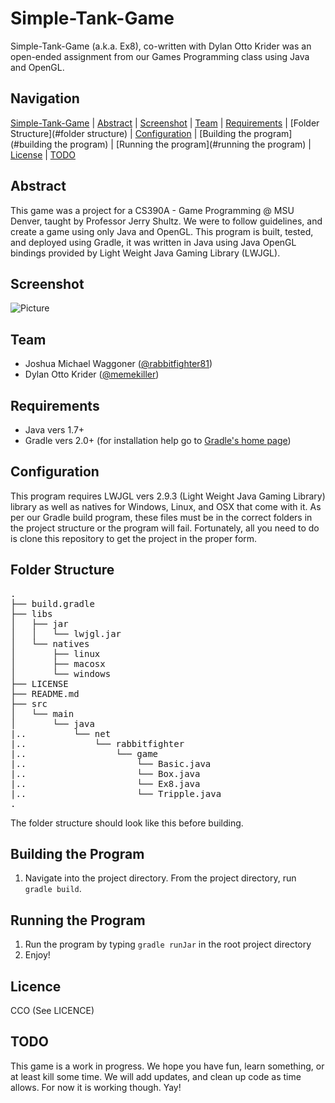Simple-Tank-Game
===============================

Simple-Tank-Game (a.k.a. Ex8), co-written with Dylan Otto Krider was an open-ended assignment from our Games Programming class using Java and OpenGL. 

Navigation
-----------
[Simple-Tank-Game](#tsimple-tank-game) |
[Abstract](#abstract) |
[Screenshot](#screenshot) |
[Team](#team) |
[Requirements](#requirements) |
[Folder Structure](#folder structure) |
[Configuration](#configuration) |
[Building the program](#building the program) |
[Running the program](#running the program) |
[License](#license) |
[TODO](#todo)

Abstract
--------
This game was a project for a CS390A - Game Programming @ MSU Denver, taught by Professor Jerry Shultz. We were to follow guidelines, and create a game using only Java and OpenGL. This program is built, tested, and deployed using Gradle, it was written in Java using Java OpenGL bindings provided by Light Weight Java Gaming Library (LWJGL). 

Screenshot
----------
![Picture](http://rabbitfighter.net/wp-content/uploads/2015/04/Simple-Tank-Game.png)

Team
----------------
<ul>
<li>Joshua Michael Waggoner (<a href="https://twitter.com/redragonx">@rabbitfighter81</a>)</li>
<li>Dylan Otto Krider (<a href="https://twitter.com/rabbitfighter81">@memekiller</a>)</li>
</ul>

Requirements
------------
<ul>
<li> Java vers 1.7+ </l1>
<li> Gradle vers 2.0+ (for installation help go to <a href="https://gradle.org/">Gradle's home page</a>)</li>
</ul>


Configuration
-------------
This program requires LWJGL vers 2.9.3 (Light Weight Java Gaming Library) library as well as natives for Windows, Linux, and OSX that come with it. As per our Gradle build program, these files must be in the correct folders in the project structure or the program will fail. Fortunately, all you need to do is clone this repository to get the project in the proper form. 

Folder Structure
----------------
<pre>
.
├── build.gradle
├── libs
│   ├── jar
│   │   └── lwjgl.jar
│   └── natives
│       ├── linux
│       ├── macosx
│       └── windows
├── LICENSE
├── README.md
├── src
│   └── main
│       └── java
|..         └── net
|..             └── rabbitfighter
|..                 └── game
|..                     └── Basic.java
|..                     └── Box.java
|..                     └── Ex8.java
|..                     └── Tripple.java
.
</pre>

The folder structure should look like this before building.

Building the Program
--------------------
<ol>
<li>Navigate into the project directory. From the project directory, run <code>gradle build</code>.</li>
</ol>

Running the Program
-------------------
<ol>
<li>Run the program by typing <code>gradle runJar</code> in the root project directory</li>
<li>Enjoy!</li>
</ol>

Licence
---------
CCO (See LICENCE)

TODO
----
This game is a work in progress. We hope you have fun, learn something, or at least kill some time. We will add updates, and clean up code as time allows. For now it is working though. Yay!
